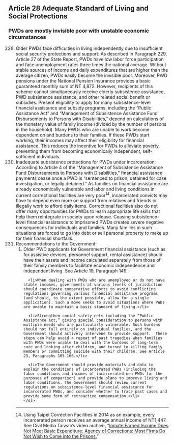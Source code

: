 ## Article 28 Adequate Standard of Living and Social Protections

### PWDs are mostly invisible poor with unstable economic circumstances

<ol start="229">
  <li>Older PWDs face difficulties in living independently due to insufficient social security protections and support: As described in Paragraph 229, Article 27 of the State Report, PWDs have low labor force participation and face unemployment rates three times the national average. Without stable sources of income and daily expenditures that are higher than the average citizen, PWDs easily become the invisible poor. Moreover, PWD pensions under the National Pension Insurance provides a basic guaranteed monthly sum of NT 4,872. However, recipients of this scheme cannot simultaneously receive elderly subsistence assistance, PWD subsistence assistance, and other related social benefit or subsidies. Present eligibility to apply for many subsistence-level financial assistance and subsidy programs, including the “Public Assistance Act” and “Management of Subsistence Assistance Fund Disbursements to Persons with Disabilities,” depend on calculations of the monetary value of family income (divided by the number of persons in the household). Many PWDs who are unable to work become dependent on and burdens to their families. If these PWDs start working, their incomes may affect their eligibility for financial assistance. This reduces the incentive for PWDs to alleviate poverty, preventing them from becoming economically independent, self-sufficient individuals.</li>

  <li>Inadequate subsistence protections for PWDs under incarceration: According to Article 4 of the “Management of Subsistence Assistance Fund Disbursements to Persons with Disabilities,” financial assistance payments cease once a PWD is “sentenced to prison, detained for case investigation, or legally detained.” As families on financial assistance are already economically vulnerable and labor and living conditions in current correctional facilities are very poor<sup>14</sup>, incarcerated convicts may have to depend even more on support from relatives and friends or illegally work to afford daily items. Correctional facilities also do not offer many opportunities for PWDs to learn appropriate life skills that help them reintegrate in society upon release. Ceasing subsistence-level financial assistance to imprisoned PWDs creates severe negative consequences for individuals and families. Many families in such situations are forced to go into debt or sell personal property to make up for their financial shortfalls.</li>

  <li>Recommendations to the Government:
    <ol>
      <li>Older PWD applicants for Government financial assistance (such as for assistive devices, personnel support, rental assistance) should have their assets and income calculated separately from those of their family members to facilitate economic independence and independent living. See Article 19, Paragraph 149.</li>

      <li>When dealing with PWDs who are unemployed or do not have stable incomes, governments at various levels of jurisdiction should coordinate cooperative efforts to avoid conflicting regulations governing various financial assistance programs (and should, to the extent possible, allow for a single application). Such a move seeks to avoid situations where PWDs are unable to maintain a basic standard of living.</li>

      <li>Strengthen social safety nets including the “Public Assistance Act,” giving special consideration to persons with multiple needs who are particularly vulnerable. Such burdens should not fall entirely on individual families, and the Government should actively intervene to provide support.  These steps can help avoid a repeat of past tragedies when families with PWDs were unable to deal with the burdens of long-term care and looking after children, and turned to killing family members or committing suicide with their children. See Article 23, Paragraphs 165-166.</li>

      <li>The Government should provide materials and data to explain the conditions of incarcerated PWDs (including the labor conditions and incomes of incarcerated non-PWDs for the purposes of comparison) and provide plans to improve living and labor conditions. The Government should review current regulations on subsistence-level financial assistance for incarcerated PWDs, and consider whether to trace past cases and provide some form of retroactive compensation.</li>
    </ol>
  </li>
</ol>

-----

<ol start="14">
  <li>Using Taipei Correction Facilities in 2014 as an example, every incarcerated person receives an average annual income of NT1,447. See Civil Media Taiwan’s video archive, “<a href="https://www.civilmedia.tw/archives/42903" target="_blank">Inmate Earned Income Does Not Meet Basic Expenditure; Agency of Corrections: Most Firms Do Not Wish to Come into the Prisons.</a>”</li>
</ol>


